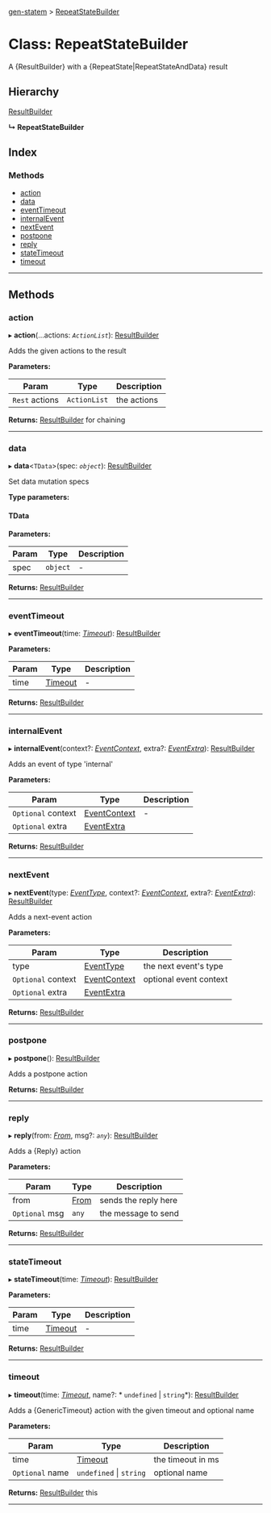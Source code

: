 [gen-statem](../README.md) > [RepeatStateBuilder](../classes/repeatstatebuilder.md)

# Class: RepeatStateBuilder

A {ResultBuilder} with a {RepeatState|RepeatStateAndData} result

## Hierarchy

 [ResultBuilder](resultbuilder.md)

**↳ RepeatStateBuilder**

## Index

### Methods

* [action](repeatstatebuilder.md#action)
* [data](repeatstatebuilder.md#data)
* [eventTimeout](repeatstatebuilder.md#eventtimeout)
* [internalEvent](repeatstatebuilder.md#internalevent)
* [nextEvent](repeatstatebuilder.md#nextevent)
* [postpone](repeatstatebuilder.md#postpone)
* [reply](repeatstatebuilder.md#reply)
* [stateTimeout](repeatstatebuilder.md#statetimeout)
* [timeout](repeatstatebuilder.md#timeout)

---

## Methods

<a id="action"></a>

###  action

▸ **action**(...actions: *`ActionList`*): [ResultBuilder](resultbuilder.md)

Adds the given actions to the result

**Parameters:**

| Param | Type | Description |
| ------ | ------ | ------ |
| `Rest` actions | `ActionList` |  the actions |

**Returns:** [ResultBuilder](resultbuilder.md)
for chaining

___
<a id="data"></a>

###  data

▸ **data**<`TData`>(spec: *`object`*): [ResultBuilder](resultbuilder.md)

Set data mutation specs

**Type parameters:**

#### TData 
**Parameters:**

| Param | Type | Description |
| ------ | ------ | ------ |
| spec | `object` |  - |

**Returns:** [ResultBuilder](resultbuilder.md)

___
<a id="eventtimeout"></a>

###  eventTimeout

▸ **eventTimeout**(time: *[Timeout](../#timeout)*): [ResultBuilder](resultbuilder.md)

**Parameters:**

| Param | Type | Description |
| ------ | ------ | ------ |
| time | [Timeout](../#timeout) |  - |

**Returns:** [ResultBuilder](resultbuilder.md)

___
<a id="internalevent"></a>

###  internalEvent

▸ **internalEvent**(context?: *[EventContext](../#eventcontext)*, extra?: *[EventExtra](../#eventextra)*): [ResultBuilder](resultbuilder.md)

Adds an event of type 'internal'

**Parameters:**

| Param | Type | Description |
| ------ | ------ | ------ |
| `Optional` context | [EventContext](../#eventcontext) |  - |
| `Optional` extra | [EventExtra](../#eventextra) |   |

**Returns:** [ResultBuilder](resultbuilder.md)

___
<a id="nextevent"></a>

###  nextEvent

▸ **nextEvent**(type: *[EventType](../#eventtype)*, context?: *[EventContext](../#eventcontext)*, extra?: *[EventExtra](../#eventextra)*): [ResultBuilder](resultbuilder.md)

Adds a next-event action

**Parameters:**

| Param | Type | Description |
| ------ | ------ | ------ |
| type | [EventType](../#eventtype) |  the next event's type |
| `Optional` context | [EventContext](../#eventcontext) |  optional event context |
| `Optional` extra | [EventExtra](../#eventextra) |   |

**Returns:** [ResultBuilder](resultbuilder.md)

___
<a id="postpone"></a>

###  postpone

▸ **postpone**(): [ResultBuilder](resultbuilder.md)

Adds a postpone action

**Returns:** [ResultBuilder](resultbuilder.md)

___
<a id="reply"></a>

###  reply

▸ **reply**(from: *[From](../#from)*, msg?: *`any`*): [ResultBuilder](resultbuilder.md)

Adds a {Reply} action

**Parameters:**

| Param | Type | Description |
| ------ | ------ | ------ |
| from | [From](../#from) |  sends the reply here |
| `Optional` msg | `any` |  the message to send |

**Returns:** [ResultBuilder](resultbuilder.md)

___
<a id="statetimeout"></a>

###  stateTimeout

▸ **stateTimeout**(time: *[Timeout](../#timeout)*): [ResultBuilder](resultbuilder.md)

**Parameters:**

| Param | Type | Description |
| ------ | ------ | ------ |
| time | [Timeout](../#timeout) |  - |

**Returns:** [ResultBuilder](resultbuilder.md)

___
<a id="timeout"></a>

###  timeout

▸ **timeout**(time: *[Timeout](../#timeout)*, name?: * `undefined` &#124; `string`*): [ResultBuilder](resultbuilder.md)

Adds a {GenericTimeout} action with the given timeout and optional name

**Parameters:**

| Param | Type | Description |
| ------ | ------ | ------ |
| time | [Timeout](../#timeout) |  the timeout in ms |
| `Optional` name |  `undefined` &#124; `string`|  optional name |

**Returns:** [ResultBuilder](resultbuilder.md)
this

___

